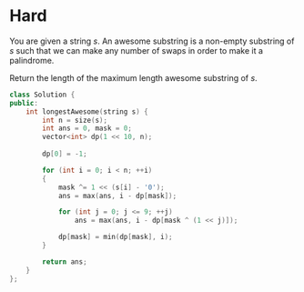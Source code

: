 # Hard

You are given a string $s$. An awesome substring is a non-empty substring of $s$ such that we can make any number of swaps in order to make it a palindrome.

Return the length of the maximum length awesome substring of $s$.

```cpp
class Solution {
public:
    int longestAwesome(string s) {
        int n = size(s);
        int ans = 0, mask = 0;
        vector<int> dp(1 << 10, n);
        
        dp[0] = -1;

        for (int i = 0; i < n; ++i)
        {
            mask ^= 1 << (s[i] - '0');
            ans = max(ans, i - dp[mask]);

            for (int j = 0; j <= 9; ++j)
                ans = max(ans, i - dp[mask ^ (1 << j)]);

            dp[mask] = min(dp[mask], i);
        }

        return ans;
    }
};
```
